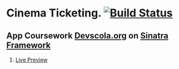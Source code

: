 # Cinema Ticketing. [![Build Status](https://travis-ci.org/Camiloruiiz/app-cinema-ticketing.svg?branch=master)](https://travis-ci.org/Camiloruiiz/app-cinema-ticketing)
## App Coursework [Devscola.org](http://www.devscola.org/) on [Sinatra Framework](http://sinatrarb.com/)
1. [Live Preview](https://guarded-sea-22992.herokuapp.com)
